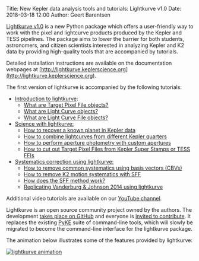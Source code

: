 Title: New Kepler data analysis tools and tutorials: Lightkurve v1.0
Date: 2018-03-18 12:00
Author: Geert Barentsen

[Lightkurve v1.0](http://lightkurve.keplerscience.org) is a new Python package
which offers a user-friendly way to work with the pixel and lightcurve
products produced by the Kepler and TESS pipelines.
The package aims to lower the barrier for both students, astronomers,
and citizen scientists interested in analyzing Kepler and K2 data
by providing high-quality tools that are accompanied by tutorials.

Detailed installation instructions are available on the documentation
webpages at [http://lightkurve.keplerscience.org](http://lightkurve.keplerscience.org).

The first version of lightkurve is accompanied by the following tutorials:

* [Introduction to lightkurve](http://lightkurve.keplerscience.org/tutorials/section1.html):
    * [What are Target Pixel File objects?](http://lightkurve.keplerscience.org/tutorials/1.02-target-pixel-files.html)
    * [What are Light Curve objects?](http://lightkurve.keplerscience.org/tutorials/1.03-what-are-lightcurves.html)
    * [What are Light Curve File objects?](http://lightkurve.keplerscience.org/tutorials/1.04-lightcurve-files.html)
* [Science with lightkurve:](http://lightkurve.keplerscience.org/tutorials/section2.html)
    * [How to recover a known planet in Kepler data](http://lightkurve.keplerscience.org/tutorials/2.02-recover-a-planet.html)
    * [How to combine lightcurves from different Kepler quarters](http://lightkurve.keplerscience.org/tutorials/2.03-appending-lightcurves.html)
    * [How to perform aperture photometry with custom apertures](http://lightkurve.keplerscience.org/tutorials/2.05-making-custom-apertures.html)
    * [How to cut out Target Pixel Files from Kepler Super Stamps or TESS FFIs](http://lightkurve.keplerscience.org/tutorials/cutting-out-tpfs-from-tess-ffis.html)
* [Systematics correction using lightkurve:](http://lightkurve.keplerscience.org/tutorials/section3.html)
    * [How to remove common systematics using basis vectors (CBVs)](http://lightkurve.keplerscience.org/tutorials/2.04-removing-cbvs.html)
    * [How to remove K2 motion systematics with SFF](http://lightkurve.keplerscience.org/tutorials/2.01-how-to-detrend.html)
    * [How does the SFF method work?](http://lightkurve.keplerscience.org/tutorials/motion-correction/replicate-vanderburg-2014-k2sff.html)
    * [Replicating Vanderburg & Johnson 2014 using lightkurve](http://lightkurve.keplerscience.org/tutorials/motion-correction/replicate-vanderburg-2014-lightkurve.html)


Additional video tutorials are available on our [YouTube channel](https://www.youtube.com/channel/UCJx_ls4mg5ms9q4Mv_2mYqg).

Lightkurve is an open source community project owned by the authors.
The development [takes place on GitHub](https://github.com/KeplerGO/lightkurve)
and everyone is [invited to contribute](http://lightkurve.keplerscience.org/contributing.html).
It replaces the existing [PyKE](http://pyke.keplerscience.org) suite of command-line tools, which will slowly be migrated to become the command-line interface for the lightkurve package.

The animation below illustrates some of the features provided by lightkurve:

<a href="http://lightkurve.keplerscience.org/_images/lightkurve-teaser.gif"><img src="http://lightkurve.keplerscience.org/_images/lightkurve-teaser.gif" alt="lightkurve animation"></a>
